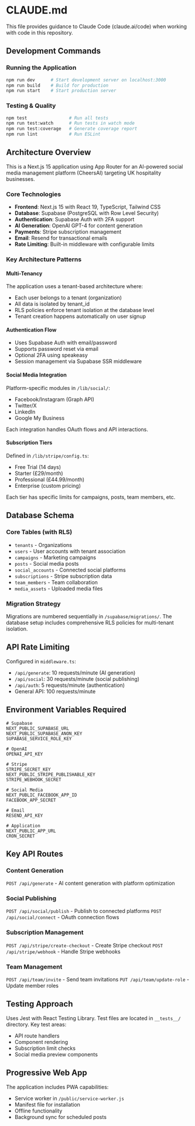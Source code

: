 # CLAUDE.md

This file provides guidance to Claude Code (claude.ai/code) when working with code in this repository.

## Development Commands

### Running the Application
```bash
npm run dev      # Start development server on localhost:3000
npm run build    # Build for production
npm run start    # Start production server
```

### Testing & Quality
```bash
npm test                # Run all tests
npm run test:watch      # Run tests in watch mode
npm run test:coverage   # Generate coverage report
npm run lint            # Run ESLint
```

## Architecture Overview

This is a Next.js 15 application using App Router for an AI-powered social media management platform (CheersAI) targeting UK hospitality businesses.

### Core Technologies
- **Frontend**: Next.js 15 with React 19, TypeScript, Tailwind CSS
- **Database**: Supabase (PostgreSQL with Row Level Security)
- **Authentication**: Supabase Auth with 2FA support
- **AI Generation**: OpenAI GPT-4 for content generation
- **Payments**: Stripe subscription management
- **Email**: Resend for transactional emails
- **Rate Limiting**: Built-in middleware with configurable limits

### Key Architecture Patterns

#### Multi-Tenancy
The application uses a tenant-based architecture where:
- Each user belongs to a tenant (organization)
- All data is isolated by tenant_id
- RLS policies enforce tenant isolation at the database level
- Tenant creation happens automatically on user signup

#### Authentication Flow
- Uses Supabase Auth with email/password
- Supports password reset via email
- Optional 2FA using speakeasy
- Session management via Supabase SSR middleware

#### Social Media Integration
Platform-specific modules in `/lib/social/`:
- Facebook/Instagram (Graph API)
- Twitter/X
- LinkedIn
- Google My Business

Each integration handles OAuth flows and API interactions.

#### Subscription Tiers
Defined in `/lib/stripe/config.ts`:
- Free Trial (14 days)
- Starter (£29/month)
- Professional (£44.99/month)
- Enterprise (custom pricing)

Each tier has specific limits for campaigns, posts, team members, etc.

## Database Schema

### Core Tables (with RLS)
- `tenants` - Organizations
- `users` - User accounts with tenant association
- `campaigns` - Marketing campaigns
- `posts` - Social media posts
- `social_accounts` - Connected social platforms
- `subscriptions` - Stripe subscription data
- `team_members` - Team collaboration
- `media_assets` - Uploaded media files

### Migration Strategy
Migrations are numbered sequentially in `/supabase/migrations/`.
The database setup includes comprehensive RLS policies for multi-tenant isolation.

## API Rate Limiting

Configured in `middleware.ts`:
- `/api/generate`: 10 requests/minute (AI generation)
- `/api/social`: 30 requests/minute (social publishing)
- `/api/auth`: 5 requests/minute (authentication)
- General API: 100 requests/minute

## Environment Variables Required

```env
# Supabase
NEXT_PUBLIC_SUPABASE_URL
NEXT_PUBLIC_SUPABASE_ANON_KEY
SUPABASE_SERVICE_ROLE_KEY

# OpenAI
OPENAI_API_KEY

# Stripe
STRIPE_SECRET_KEY
NEXT_PUBLIC_STRIPE_PUBLISHABLE_KEY
STRIPE_WEBHOOK_SECRET

# Social Media
NEXT_PUBLIC_FACEBOOK_APP_ID
FACEBOOK_APP_SECRET

# Email
RESEND_API_KEY

# Application
NEXT_PUBLIC_APP_URL
CRON_SECRET
```

## Key API Routes

### Content Generation
`POST /api/generate` - AI content generation with platform optimization

### Social Publishing
`POST /api/social/publish` - Publish to connected platforms
`POST /api/social/connect` - OAuth connection flows

### Subscription Management
`POST /api/stripe/create-checkout` - Create Stripe checkout
`POST /api/stripe/webhook` - Handle Stripe webhooks

### Team Management
`POST /api/team/invite` - Send team invitations
`PUT /api/team/update-role` - Update member roles

## Testing Approach

Uses Jest with React Testing Library. Test files are located in `__tests__/` directory.
Key test areas:
- API route handlers
- Component rendering
- Subscription limit checks
- Social media preview components

## Progressive Web App

The application includes PWA capabilities:
- Service worker in `/public/service-worker.js`
- Manifest file for installation
- Offline functionality
- Background sync for scheduled posts
